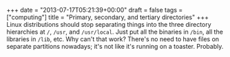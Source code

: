 +++
date = "2013-07-17T05:21:39+00:00"
draft = false
tags = ["computing"]
title = "Primary, secondary, and tertiary directories"
+++
Linux distributions should stop separating things into the three directory hierarchies at `/`, `/usr`, and `/usr/local`. Just put all the binaries in `/bin`, all the libraries in `/lib`, etc. Why can't that work? There's no need to have files on separate partitions nowadays; it's not like it's running on a toaster. Probably.
